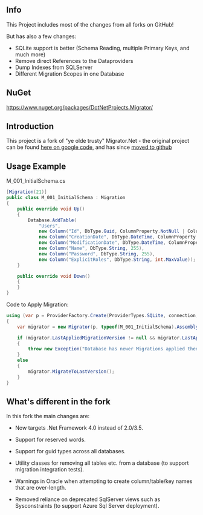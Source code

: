 Info
----
This Project includes most of the changes from all forks on GitHub! 

But has also a few changes:
  - SQLite support is better (Schema Reading, multiple Primary Keys, and much more)
  - Remove direct References to the Dataproviders
  - Dump Indexes from SQLServer
  - Different Migration Scopes in one Database


NuGet
-----
https://www.nuget.org/packages/DotNetProjects.Migrator/

Introduction
------------

This project is a fork of "ye olde trusty" Migrator.Net - the original project can be found [here on google code][1], and has since [moved to github][2]
  
Usage Example
-------------

M_001_InitialSchema.cs
```cs
[Migration(21)]
public class M_001_InitialSchema : Migration
{
	public override void Up()
	{
		Database.AddTable(
			"Users",
			new Column("Id", DbType.Guid, ColumnProperty.NotNull | ColumnProperty.PrimaryKey),
			new Column("CreationDate", DbType.DateTime, ColumnProperty.NotNull),
			new Column("ModificationDate", DbType.DateTime, ColumnProperty.NotNull),
			new Column("Name", DbType.String, 255),
			new Column("Password", DbType.String, 255),
			new Column("ExplicitRoles", DbType.String, int.MaxValue));
	}

	public override void Down()
	{
	}
}
```

Code to Apply Migration:
```cs
using (var p = ProviderFactory.Create(ProviderTypes.SQLite, connection, null))
{
	var migrator = new Migrator(p, typeof(M_001_InitialSchema).Assembly, false));

	if (migrator.LastAppliedMigrationVersion != null && migrator.LastAppliedMigrationVersion.Value > migrator.AssemblyLastMigrationVersion)
	{
		throw new Exception("Database has newer Migrations applied then the MachineService supports");
	}
	else
	{
		migrator.MigrateToLastVersion();
	}
}
```

What's different in the fork
----------------------------

In this fork the main changes are:

* Now targets .Net Framework 4.0 instead of 2.0/3.5.
* Support for reserved words.
* Support for guid types across all databases.
* Utility classes for removing all tables etc. from a database (to support migration integration tests).
* Warnings in Oracle when attempting to create column/table/key names that are over-length.
* Removed reliance on deprecated SqlServer views such as Sysconstraints (to support Azure Sql Server deployment).

  [1]: http://code.google.com/p/migratordotnet/
  [2]: https://github.com/migratordotnet/Migrator.NET
